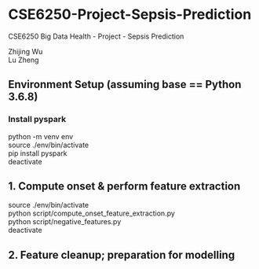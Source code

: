 # CSE6250-Project-Sepsis-Prediction
CSE6250 Big Data Health - Project - Sepsis Prediction

Zhijing Wu\
Lu Zheng

## Environment Setup (assuming base == Python 3.6.8)
### Install pyspark
python -m venv env\
source ./env/bin/activate\
pip install pyspark\
deactivate

## 1. Compute onset & perform feature extraction
source ./env/bin/activate\
python script/compute_onset_feature_extraction.py\
python script/negative_features.py\
deactivate

## 2. Feature cleanup; preparation for modelling


